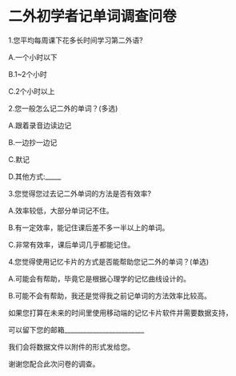 # 二外初学者记单词调查问卷

1.您平均每周课下花多长时间学习第二外语?

A.一个小时以下

B.1~2个小时

C.2个小时以上

2.您一般怎么记二外的单词？(多选)

A.跟着录音边读边记

B.一边抄一边记

C.默记

D.其他方式:_____

3.您觉得您过去记二外单词的方法是否有效率?

A.效率较低，大部分单词记不住。

B.有一定效率，能记住课后差不多一半以上的单词。

C.非常有效率，课后单词几乎都能记住。

4.您觉得使用记忆卡片的方式是否能帮助您记二外的单词？(单选)

A.可能会有帮助，毕竟它是根据心理学的记忆曲线设计的。

B.可能不会有帮助，我还是觉得我之前记单词的方法效率比较高。

如果您打算在未来的时间里使用移动端的记忆卡片软件并需要数据支持，

可以留下您的邮箱_________________________

我们会将数据文件以附件的形式发给您。

谢谢您配合此次问卷的调查。
